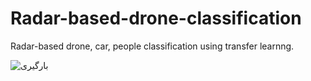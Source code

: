 # Radar-based-drone-classification
Radar-based drone, car, people classification using transfer learnng.

![بارگیری](https://github.com/herodesigngit/Radar-based-drone-classification/assets/126765385/f50cc7ee-25d2-47cb-8281-13abc584f9b6)
